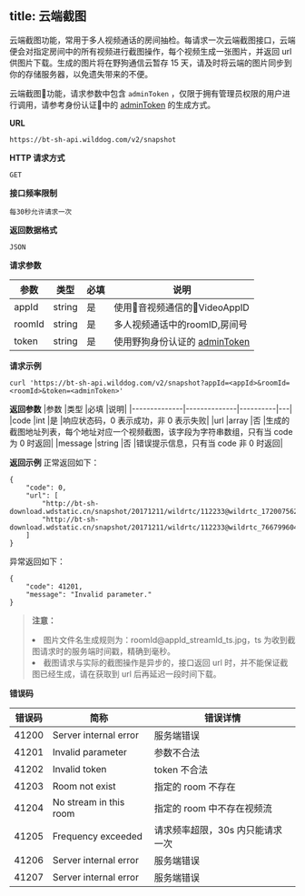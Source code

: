 ﻿title: 云端截图
---


云端截图功能，常用于多人视频通话的房间抽检。每请求一次云端截图接口，云端便会对指定房间中的所有视频进行截图操作，每个视频生成一张图片，并返回 url 供图片下载。生成的图片将在野狗通信云暂存 15 天，请及时将云端的图片同步到你的存储服务器，以免遗失带来的不便。

云端截图功能，请求参数中包含 `adminToken` ，仅限于拥有管理员权限的用户进行调用，请参考身份认证中的 [adminToken]( https://docs.wilddog.com/auth/Server/server.html#生成-Custom-Token) 的生成方式。




**URL**

```
https://bt-sh-api.wilddog.com/v2/snapshot
```

**HTTP 请求方式**  

```
GET    
```

**接口频率限制**  

```
每30秒允许请求一次   
```

**返回数据格式**

```
JSON
```

**请求参数**

|参数           |类型           |必填       |说明|
|--------------|--------------|----------|---|
|appId         |string        |是        |使用音视频通信的VideoAppID|
|roomId        |string        |是        |多人视频通话中的roomID,房间号|
|token         |string        |是        |使用野狗身份认证的 [adminToken]( https://docs.wilddog.com/auth/Server/server.html#生成-Custom-Token)|


**请求示例**

```
curl 'https://bt-sh-api.wilddog.com/v2/snapshot?appId=<appId>&roomId=<roomId>&token=<adminToken>'
```

**返回参数**
|参数           |类型           |必填       |说明|
|--------------|--------------|----------|---|
|code          |int           |是        |响应状态码，0 表示成功，非 0 表示失败|
|url           |array         |否        |生成的截图地址列表，每个地址对应一个视频截图，该字段为字符串数组，只有当 code 为 0 时返回|
|message       |string        |否        |错误提示信息，只有当 code 非 0  时返回|

**返回示例**
正常返回如下：

```
{
    "code": 0,
    "url": [
        "http://bt-sh-download.wdstatic.cn/snapshot/20171211/wildrtc/112233@wildrtc_172007562460416770_1512992803316.jpg",
        "http://bt-sh-download.wdstatic.cn/snapshot/20171211/wildrtc/112233@wildrtc_766799604921847300_1512992803316.jpg"
    ]
}
```

异常返回如下：
```
{
    "code": 41201,
    "message": "Invalid parameter."
}
```




<blockquote class="warning">
  <p><strong>注意：</strong></p>
  <li>图片文件名生成规则为：roomId@appId_streamId_ts.jpg，ts 为收到截图请求时的服务端时间戳，精确到毫秒。</li>
  <li>截图请求与实际的截图操作是异步的，接口返回 url 时，并不能保证截图已经生成，请在获取到 url 后再延迟一段时间下载。</li>
</blockquote>




**错误码**

| 错误码 | 简称 | 错误详情 |
| ------------- | -------------- | ------------ |
|41200  |Server internal error   |服务端错误      |
|41201	|Invalid parameter	     |参数不合法      |
|41202	|Invalid token	         |token 不合法    |
|41203	|Room not exist	         |指定的 room 不存在|
|41204	|No stream in this room	 |指定的 room 中不存在视频流|
|41205	|Frequency exceeded	     |请求频率超限，30s 内只能请求一次|
|41206	|Server internal error   |服务端错误|
|41207	|Server internal error   |服务端错误|

